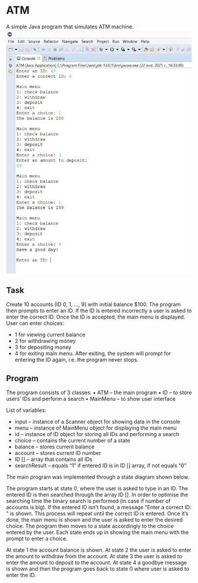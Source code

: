 # ATM
A simple Java program that simulates ATM machine.
![photo of a console running the programm](https://github.com/Anna-Little-Bird/ATM/blob/main/picture/ATM.jpg)

## Task
Create 10 accounts (ID 0, 1, …, 9) with initial balance $100. The program then prompts to enter an ID. If the ID is entered incorrectly a user is asked to enter the correct ID. Once the ID is accepted, the main menu is displayed. User can enter choices:
-	1 for viewing current balance
-	2 for withdrawing money
-	3 for depositing money
-	4 for exiting main menu.
After exiting, the system will prompt for entering the ID again, i.e. the program never stops.

## Program
The program consists of 3 classes:
•	ATM – the main program
•	ID – to store users’ IDs and perform a search
•	MainMenu – to show user interface

List of variables:
- input – instance of a Scanner object for showing data in the console
- menu – instance of MainMenu object for displaying the main menu
- id – instance of ID object for storing all IDs and performing a search
- choice – contains the current number of a state
- balance – stores current balance
- account – stores current ID number
- ID [] – array that contains all IDs
- searchResult – equals “1” if entered ID is in ID [] array, if not equals “0”

The main program was implemented through a state diagram shown below.

<state diagram to come>

The program starts at state 0, where the user is asked to type in an ID. The entered ID is then searched through the array ID []. In order to optimise the searching time the binary search is performed (in case if number of accounts is big). If the entered ID isn’t found, a message "Enter a correct ID: " is shown. This process will repeat until the correct ID is entered. Once it’s done, the main menu is shown and the user is asked to enter the desired choice. The program then moves to a state accordingly to the choice entered by the user. Each state ends up in showing the main menu with the prompt to enter a choice.

At state 1 the account balance is shown.
At state 2 the user is asked to enter the amount to withdraw from the account.
At state 3 the user is asked to enter the amount to deposit to the account.
At state 4 a goodbye message is shown and then the program goes back to state 0 where user is asked to enter the ID.

